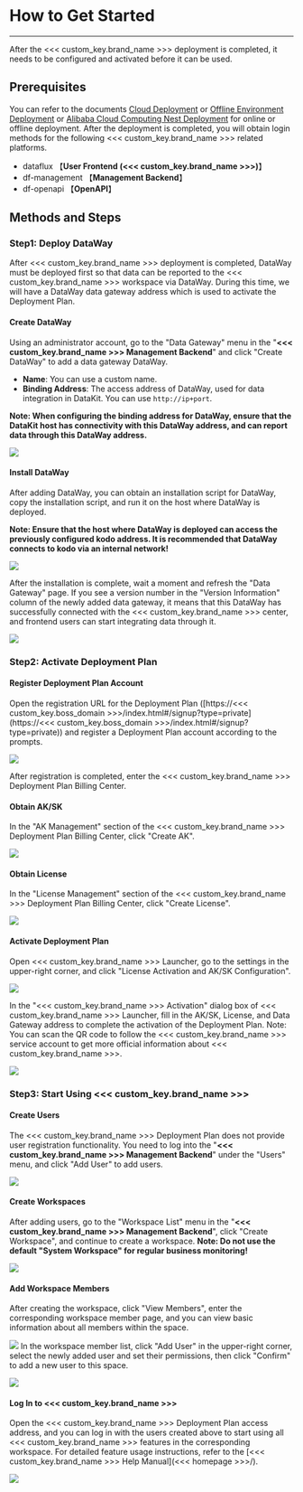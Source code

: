 # How to Get Started
---

After the <<< custom_key.brand_name >>> deployment is completed, it needs to be configured and activated before it can be used.

## Prerequisites

You can refer to the documents [Cloud Deployment](cloud-deployment-manual.md) or [Offline Environment Deployment](offline-deployment-manual.md) or [Alibaba Cloud Computing Nest Deployment](https://help.aliyun.com/document_detail/416711.html?spm=5176.26884182.J_4028621810.1.3a4b7bbbT89v0m) for online or offline deployment. After the deployment is completed, you will obtain login methods for the following <<< custom_key.brand_name >>> related platforms.

- dataflux 【**User Frontend (<<< custom_key.brand_name >>>)**】
- df-management 【**Management Backend**】
- df-openapi 【**OpenAPI**】

## Methods and Steps

### Step1: Deploy DataWay

After <<< custom_key.brand_name >>> deployment is completed, DataWay must be deployed first so that data can be reported to the <<< custom_key.brand_name >>> workspace via DataWay. During this time, we will have a DataWay data gateway address which is used to activate the Deployment Plan.

#### Create DataWay
Using an administrator account, go to the "Data Gateway" menu in the "**<<< custom_key.brand_name >>> Management Backend**" and click "Create DataWay" to add a data gateway DataWay.

- **Name**: You can use a custom name.
- **Binding Address**: The access address of DataWay, used for data integration in DataKit. You can use `http://ip+port`.

**Note: When configuring the binding address for DataWay, ensure that the DataKit host has connectivity with this DataWay address, and can report data through this DataWay address.**

![](img/12.deployment_1.png)

#### Install DataWay
After adding DataWay, you can obtain an installation script for DataWay, copy the installation script, and run it on the host where DataWay is deployed.

**Note: Ensure that the host where DataWay is deployed can access the previously configured kodo address. It is recommended that DataWay connects to kodo via an internal network!**

![](img/12.deployment_2.png)

After the installation is complete, wait a moment and refresh the "Data Gateway" page. If you see a version number in the "Version Information" column of the newly added data gateway, it means that this DataWay has successfully connected with the <<< custom_key.brand_name >>> center, and frontend users can start integrating data through it.

![](img/12.deployment_3.png)

### Step2: Activate Deployment Plan

#### Register Deployment Plan Account

Open the registration URL for the Deployment Plan ([https://<<< custom_key.boss_domain >>>/index.html#/signup?type=private](https://<<< custom_key.boss_domain >>>/index.html#/signup?type=private)) and register a Deployment Plan account according to the prompts.

![](img/6.deployment_3.png)

After registration is completed, enter the <<< custom_key.brand_name >>> Deployment Plan Billing Center.

<!--
![](img/12.deployment_5.png)
-->
#### Obtain AK/SK

In the "AK Management" section of the <<< custom_key.brand_name >>> Deployment Plan Billing Center, click "Create AK".

![](img/6.deployment_6.png)

#### Obtain License

In the "License Management" section of the <<< custom_key.brand_name >>> Deployment Plan Billing Center, click "Create License".

![](img/6.deployment_7.png)

#### Activate Deployment Plan
Open <<< custom_key.brand_name >>> Launcher, go to the settings in the upper-right corner, and click "License Activation and AK/SK Configuration".

![](img/12.deployment_8.png)

In the "<<< custom_key.brand_name >>> Activation" dialog box of <<< custom_key.brand_name >>> Launcher, fill in the AK/SK, License, and Data Gateway address to complete the activation of the Deployment Plan.
Note: You can scan the QR code to follow the <<< custom_key.brand_name >>> service account to get more official information about <<< custom_key.brand_name >>>.

![](img/12.deployment_9.png)

### Step3: Start Using <<< custom_key.brand_name >>>
#### Create Users
The <<< custom_key.brand_name >>> Deployment Plan does not provide user registration functionality. You need to log into the "**<<< custom_key.brand_name >>> Management Backend**" under the "Users" menu, and click "Add User" to add users.

![](img/12.deployment_10.png)

#### Create Workspaces
After adding users, go to the "Workspace List" menu in the "**<<< custom_key.brand_name >>> Management Backend**", click "Create Workspace", and continue to create a workspace.
**Note: Do not use the default "System Workspace" for regular business monitoring!**

![](img/12.deployment_11.png)

#### Add Workspace Members
After creating the workspace, click "View Members", enter the corresponding workspace member page, and you can view basic information about all members within the space.

![](img/12.deployment_12.png)
In the workspace member list, click "Add User" in the upper-right corner, select the newly added user and set their permissions, then click "Confirm" to add a new user to this space.

![](img/12.deployment_13.png)
#### Log In to <<< custom_key.brand_name >>>
Open the <<< custom_key.brand_name >>> Deployment Plan access address, and you can log in with the users created above to start using all <<< custom_key.brand_name >>> features in the corresponding workspace. For detailed feature usage instructions, refer to the [<<< custom_key.brand_name >>> Help Manual](<<< homepage >>>/).

![](img/12.deployment_14.png)